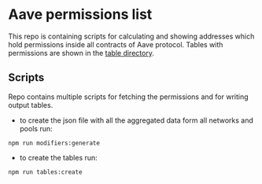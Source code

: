 # Aave permissions list

This repo is containing scripts for calculating and showing addresses which hold permissions inside all contracts of Aave protocol. Tables with permissions are shown in the [table directory](./out/DIRECTORY.md).

## Scripts

Repo contains multiple scripts for fetching the permissions and for writing output tables.

- to create the json file with all the aggregated data form all networks and pools run:
```
npm run modifiers:generate
```

- to create the tables run:
```
npm run tables:create
```